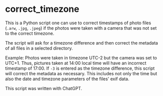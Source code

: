 # correct_timezone

This is a Python script one can use to correct timestamps of photo files (`.arw`, `.jpg`, `.jpeg`) if the photos were taken with a camera that was not set to the correct timezone.

The script will ask for a timezone difference and then correct the metadata of all files in a selected directory.

Example: Photos were taken in timezone UTC-2 but the camera was set to UTC+1. Thus, pictures taken at 14:00 local time will have an incorrect timestamp of 17:00. If `-3` is entered as the timezone difference, this script will correct the metadata as necessary. This includes not only the time but also the date and timezone parameters of the files' exif data.

This script was written with ChatGPT.
